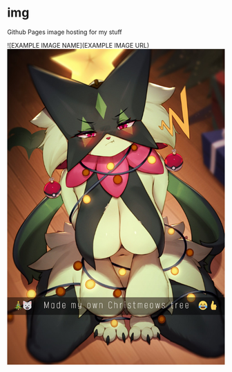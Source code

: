 # img
Github Pages image hosting for my stuff

!\[EXAMPLE IMAGE NAME\]\(EXAMPLE IMAGE URL\)
![Meowscarada NewYear Picture](https://github.com/lz-fkn/img/blob/main/meowsNY.jpg)
